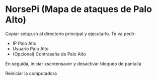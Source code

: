 # NorsePi (Mapa de ataques de Palo Alto)
Copiar setup.sh al directorio principal y ejecutarlo. Te va pedir:
- IP Palo Alto
- Usuario Palo Alto
- (Opcional) Contraseña de Palo Alto

En seguida, iniciar xscreensaver y desactivar bloqueo de pantalla

Reiniciar la computadora
